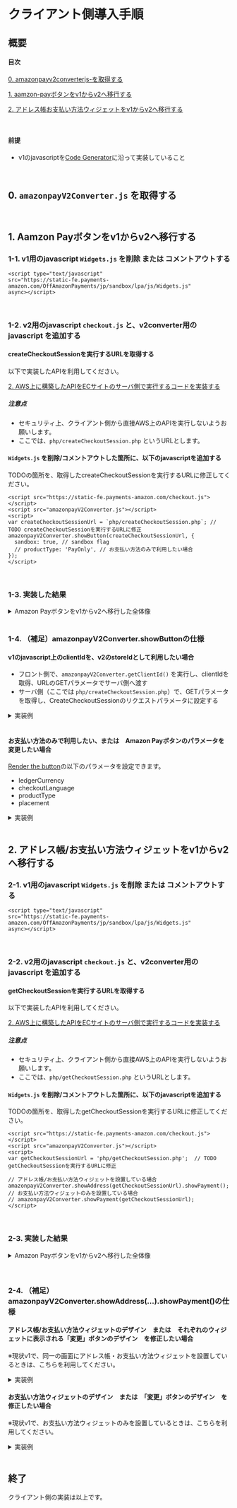 # クライアント側導入手順

## 概要
#### 目次

[0. amazonpayv2converterjs-を取得する](#0-amazonpayv2converterjs-を取得する)

[1. aamzon-payボタンをv1からv2へ移行する](#1-aamzon-payボタンをv1からv2へ移行する)

[2. アドレス帳お支払い方法ウィジェットをv1からv2へ移行する](#2-アドレス帳お支払い方法ウィジェットをv1からv2へ移行する)

<br>

#### 前提
* v1のjavascriptを[Code Generator](http://amzn.github.io/amazon-pay-sdk-samples/code_generator/?region=JP&ld=APJPLPADirect)に沿って実装していること

<br>

## 0. `amazonpayV2Converter.js` を取得する

<br>

## 1. Aamzon Payボタンをv1からv2へ移行する

### 1-1. v1用のjavascript `Widgets.js` を削除 または コメントアウトする

```
<script type="text/javascript" 
src="https://static-fe.payments-amazon.com/OffAmazonPayments/jp/sandbox/lpa/js/Widgets.js" 
async></script>
```

<br>

### 1-2. v2用のjavascript `checkout.js` と、v2converter用のjavascript を追加する

#### createCheckoutSessionを実行するURLを取得する
以下で実装したAPIを利用してください。

[2. AWS上に構築したAPIをECサイトのサーバ側で実行するコードを実装する](./serverside/README.md#2-aws%E4%B8%8A%E3%81%AB%E6%A7%8B%E7%AF%89%E3%81%97%E3%81%9Fapi%E3%82%92ec%E3%82%B5%E3%82%A4%E3%83%88%E3%81%AE%E3%82%B5%E3%83%BC%E3%83%90%E5%81%B4%E3%81%A7%E5%AE%9F%E8%A1%8C%E3%81%99%E3%82%8B%E3%82%B3%E3%83%BC%E3%83%89%E3%82%92%E5%AE%9F%E8%A3%85%E3%81%99%E3%82%8B)

##### 注意点
* セキュリティ上、クライアント側から直接AWS上のAPIを実行しないようお願いします。
* ここでは、`php/createCheckoutSession.php` というURLとします。

#### `Widgets.js` を削除/コメントアウトした箇所に、以下のjavascriptを追加する
TODOの箇所を、取得したcreateCheckoutSessionを実行するURLに修正してください。

```
<script src="https://static-fe.payments-amazon.com/checkout.js"></script>
<script src="amazonpayV2Converter.js"></script>
<script>
var createCheckoutSessionUrl = `php/createCheckoutSession.php`; // TODO createCheckoutSessionを実行するURLに修正
amazonpayV2Converter.showButton(createCheckoutSessionUrl, {
  sandbox: true, // sandbox flag
  // productType: 'PayOnly', // お支払い方法のみで利用したい場合
});
</script>
```

<br>

### 1-3. 実装した結果

<details>
<summary>Amazon Payボタンをv1からv2へ移行した全体像</summary>
<pre>
<code>
...
<script type="text/javascript">
window.onAmazonLoginReady = function() {
    amazon.Login.setClientId(
        'amzn1.application-oa2-client.XXX'
    );
};

window.onAmazonPaymentsReady = function() {
    showLoginButton();
};

function showLoginButton() {
    OffAmazonPayments.Button('AmazonPayButton', ‘XXX', {
        ..    
    });
}
</script>

<!-- remove this tag -->
<script type="text/javascript" 
src="https://static-fe.payments-amazon.com/OffAmazonPayments/jp/sandbox/lpa/js/Widgets.js" 
async></script>
<!-- remove this tag -->

<!-- add this tag -->
<script src="https://static-fe.payments-amazon.com/checkout.js"></script>
<script src="amazonpayV2Converter.js"></script>
<script>
var createCheckoutSessionUrl = `php/createCheckoutSession.php`;
amazonpayV2Converter.showButton(createCheckoutSessionUrl, {
  sandbox: true, // sandbox flag
});
</script>
<!-- add this tag -->

...
</code>
</pre>
</details>

<br>

### 1-4. （補足）amazonpayV2Converter.showButtonの仕様

#### v1のjavascript上のclientIdを、v2のstoreIdとして利用したい場合
* フロント側で、`amazonpayV2Converter.getClientId()` を実行し、clientIdを取得、URLのGETパラメータでサーバ側へ渡す
* サーバ側（ここでは `php/createCheckoutSession.php`）で、GETパラメータを取得し、CreateCheckoutSessionのリクエストパラメータに設定する

<details>
<summary>実装例</summary>
<pre>
<code>
var createCheckoutSessionUrl = 'php/createCheckoutSession.php';
var clientId = amazonpayV2Converter.getClientId();

amazonpayV2Converter.showButton(createCheckoutSessionUrl + '?&clientId=' + clientId, {
    sandbox: true,
});
</code>
</pre>
</details>

<br>

#### お支払い方法のみで利用したい、または　Amazon Payボタンのパラメータを変更したい場合
[Render the button](https://amazonpaycheckoutintegrationguide.s3.amazonaws.com/amazon-pay-checkout/add-the-amazon-pay-button.html#3-render-the-button)の以下のパラメータを設定できます。

* ledgerCurrency
* checkoutLanguage
* productType
* placement

<details>
<summary>実装例</summary>
<pre>
<code>
var createCheckoutSessionUrl = `php/createCheckoutSession.php`;

amazonpayV2Converter.showButton(createCheckoutSessionUrl, {
    sandbox: true,
    // ledgerCurrency: 'JPY',  // option
    // checkoutLanguage: 'ja_JP', // option
    // productType: 'PayOnly', // option
    // placement: 'Cart' // option
});
</code>
</pre>
</details>


<br>

## 2. アドレス帳/お支払い方法ウィジェットをv1からv2へ移行する

### 2-1. v1用のjavascript `Widgets.js` を削除 または コメントアウトする

```
<script type="text/javascript" 
src="https://static-fe.payments-amazon.com/OffAmazonPayments/jp/sandbox/lpa/js/Widgets.js" 
async></script>
```

<br>

### 2-2. v2用のjavascript `checkout.js` と、v2converter用のjavascript を追加する

#### getCheckoutSessionを実行するURLを取得する
以下で実装したAPIを利用してください。

[2. AWS上に構築したAPIをECサイトのサーバ側で実行するコードを実装する](./serverside/README.md#2-aws%E4%B8%8A%E3%81%AB%E6%A7%8B%E7%AF%89%E3%81%97%E3%81%9Fapi%E3%82%92ec%E3%82%B5%E3%82%A4%E3%83%88%E3%81%AE%E3%82%B5%E3%83%BC%E3%83%90%E5%81%B4%E3%81%A7%E5%AE%9F%E8%A1%8C%E3%81%99%E3%82%8B%E3%82%B3%E3%83%BC%E3%83%89%E3%82%92%E5%AE%9F%E8%A3%85%E3%81%99%E3%82%8B)

##### 注意点
* セキュリティ上、クライアント側から直接AWS上のAPIを実行しないようお願いします。
* ここでは、`php/getCheckoutSession.php` というURLとします。

#### `Widgets.js` を削除/コメントアウトした箇所に、以下のjavascriptを追加する
TODOの箇所を、取得したgetCheckoutSessionを実行するURLに修正してください。

```
<script src="https://static-fe.payments-amazon.com/checkout.js"></script>
<script src="amazonpayV2Converter.js"></script>
<script>
var getCheckoutSessionUrl = 'php/getCheckoutSession.php';  // TODO getCheckoutSessionを実行するURLに修正

// アドレス帳/お支払い方法ウィジェットを設置している場合
amazonpayV2Converter.showAddress(getCheckoutSessionUrl).showPayment();
// お支払い方法ウィジェットのみを設置している場合
// amazonpayV2Converter.showPayment(getCheckoutSessionUrl);
</script>
```

<br>

### 2-3. 実装した結果

<details>
<summary>Amazon Payボタンをv1からv2へ移行した全体像</summary>
<pre>
<code>
<script type="text/javascript">
window.onAmazonLoginReady = function() {
amazon.Login.setClientId("amzn1.application-oa2-client.5e1a4059588e47909368d628ba92eb5a");

window.onAmazonPaymentsReady = function() {
　showAddressBookWidget();
};

function showAddressBookWidget() {
  // AddressBook
  new OffAmazonPayments.Widgets.AddressBook({
  ...

function showWalletWidget(orderReferenceId) {
  // Wallet
  new OffAmazonPayments.Widgets.Wallet({
  ...
</script>

<!-- remove this tag -->
<script type="text/javascript" 
src="https://static-fe.payments-amazon.com/OffAmazonPayments/jp/sandbox/lpa/js/Widgets.js" 
async></script>
<!-- remove this tag -->

<!-- add this tag -->
<script src="https://static-fe.payments-amazon.com/checkout.js"></script>
<script src="amazonpayV2Converter.js"></script>
<script>
var getCheckoutSessionUrl = 'php/getCheckoutSession.php';
amazonpayV2Converter.showAddress(getCheckoutSessionUrl).showPayment();
</script>
<!-- add this tag -->

...
</code>
</pre>
</details>

<br>

<br>

### 2-4. （補足）amazonpayV2Converter.showAddress(...).showPayment()の仕様

#### アドレス帳/お支払い方法ウィジェットのデザイン　または　それぞれのウィジェットに表示される「変更」ボタンのデザイン　を修正したい場合
※現状v1で、同一の画面にアドレス帳・お支払い方法ウィジェットを設置しているときは、こちらを利用してください。

<details>
<summary>実装例</summary>
<pre>
<code>
      amazonpayV2Converter.showAddress(
        // 第一引数：GetCheckoutSessionを実行するURL
      'php/getCheckoutSession.php', 
        // 第二引数：アドレス帳のフレームデザインを変更したい場合、CSSをjson形式で指定。不要な場合は指定なし
        // 指定例）
        {
          border: '1px solid #bbb',
          borderRadius: '6px',
          display: 'flex',
          justifyContent: 'space-between',
          alignItems: 'center',
          padding: '0 10px 0 10px',
        }, 
        // 第三引数：アドレス帳の「変更」ボタンのデザインを修正したい場合、CSSをjson形式で指定。不要な場合は指定なし
        // 指定例）
        {
          display: 'block',
          position: 'relative',
          fontSize: '1rem',
          padding: '.375rem .75rem',
          textAlign: 'center',
          lineHeight: '1.5',
          borderRadius: '.25rem',
          color: '#fff',
          background: '#6c757d',
        }
      ).showPayment(
        // 第一引数：お支払い方法のフレームデザインを変更したい場合、CSSをjson形式で指定。不要な場合は指定なし
        // 指定例）
        {
          border: '1px solid #bbb',
          borderRadius: '6px',
          display: 'flex',
          justifyContent: 'space-between',
          alignItems: 'center',
          padding: '0 10px 0 10px',
        }, 
        // 第二引数：お支払い方法の「変更」ボタンのデザインを修正したい場合、CSSをjson形式で指定。不要な場合は指定なし
        // 指定例）
        {
          display: 'block',
          position: 'relative',
          fontSize: '1rem',
          padding: '.375rem .75rem',
          textAlign: 'center',
          lineHeight: '1.5',
          borderRadius: '.25rem',
          color: '#fff',
          background: '#6c757d',
        }
      );
</code>
</pre>
</details>

#### お支払い方法ウィジェットのデザイン　または　「変更」ボタンのデザイン　を修正したい場合
※現状v1で、お支払い方法ウィジェットのみを設置しているときは、こちらを利用してください。

<details>
<summary>実装例</summary>
<pre>
<code>
      amazonpayV2Converter.showPayment(
        // 第一引数：GetCheckoutSessionを実行するURL
      'php/getCheckoutSession.php', 
        // 第二引数：アドレス帳のフレームデザインを変更したい場合、CSSをjson形式で指定。不要な場合は指定なし
        // 指定例）
        {
          border: '1px solid #bbb',
          borderRadius: '6px',
          display: 'flex',
          justifyContent: 'space-between',
          alignItems: 'center',
          padding: '0 10px 0 10px',
        }, 
        // 第三引数：「変更」ボタンのデザインを修正したい場合、CSSをjson形式で指定。不要な場合は指定なし
        // 指定例）
        {
          display: 'block',
          position: 'relative',
          fontSize: '1rem',
          padding: '.375rem .75rem',
          textAlign: 'center',
          lineHeight: '1.5',
          borderRadius: '.25rem',
          color: '#fff',
          background: '#6c757d',
        }
      );
</code>
</pre>
</details>

<br>

## 終了
クライアント側の実装は以上です。

